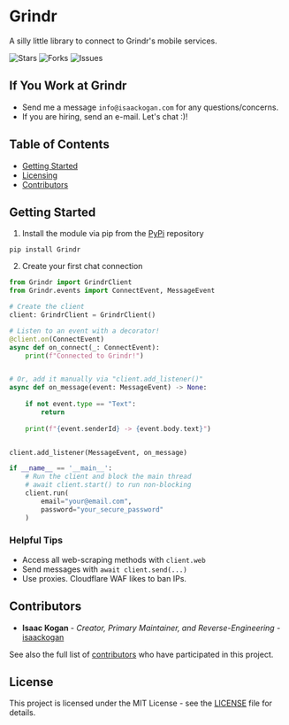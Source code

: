 Grindr
==================
A silly little library to connect to Grindr's mobile services.

![Stars](https://img.shields.io/github/stars/isaackogan/Grindr?style=flat&color=0274b5)
![Forks](https://img.shields.io/github/forks/isaackogan/Grindr?style=flat&color=0274b5)
![Issues](https://img.shields.io/github/issues/isaackogan/Grindr)

## If You Work at Grindr

- Send me a message `info@isaackogan.com` for any questions/concerns.
- If you are hiring, send an e-mail. Let's chat :)!


## Table of Contents

- [Getting Started](#getting-started)
- [Licensing](#license)
- [Contributors](#contributors)

## Getting Started

1. Install the module via pip from the [PyPi](https://pypi.org/project/Grindr/) repository

```shell script
pip install Grindr
```

2. Create your first chat connection

```python
from Grindr import GrindrClient
from Grindr.events import ConnectEvent, MessageEvent

# Create the client
client: GrindrClient = GrindrClient()

# Listen to an event with a decorator!
@client.on(ConnectEvent)
async def on_connect(_: ConnectEvent):
    print(f"Connected to Grindr!")


# Or, add it manually via "client.add_listener()"
async def on_message(event: MessageEvent) -> None:
    
    if not event.type == "Text":
        return
    
    print(f"{event.senderId} -> {event.body.text}")


client.add_listener(MessageEvent, on_message)

if __name__ == '__main__':
    # Run the client and block the main thread
    # await client.start() to run non-blocking
    client.run(
        email="your@email.com",
        password="your_secure_password"
    )
```

### Helpful Tips

- Access all web-scraping methods with `client.web`
- Send messages with `await client.send(...)`
- Use proxies. Cloudflare WAF likes to ban IPs.

## Contributors

* **Isaac Kogan** - *Creator, Primary Maintainer, and Reverse-Engineering* - [isaackogan](https://github.com/isaackogan)

See also the full list of [contributors](https://github.com/isaackogan/TikTokLive/contributors) who have participated in
this project.

## License

This project is licensed under the MIT License - see the [LICENSE](LICENSE) file for details.
